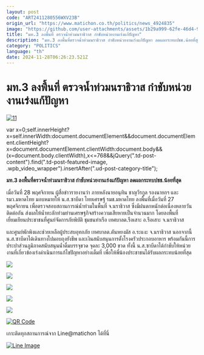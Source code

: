 ```yaml
---
layout: post
code: "ART2411280556WXV23B"
origin_url: "https://www.matichon.co.th/politics/news_4924835"
image: "https://github.com/user-attachments/assets/1b29a999-62fe-46d4-9db1-cd90660e421d"
title: "มท.3 ลงพื้นที่ ตรวจน้ำท่วมนราธิวาส กำชับหน่วยงานเร่งแก้ปัญหา"
description: "มท.3 ลงพื้นที่ตรวจน้ำท่วมนราธิวาส กำชับหน่วยงานเร่งแก้ปัญหา ลดผลกระทบปชช.น้อยที่สุด"
category: "POLITICS"
language: "th"
date: 2024-11-28T06:26:23.521Z
---
```


# มท.3 ลงพื้นที่ ตรวจน้ำท่วมนราธิวาส กำชับหน่วยงานเร่งแก้ปัญหา

[![](https://www.matichon.co.th/wp-content/uploads/2024/11/11-236.jpg "11")](https://www.matichon.co.th/wp-content/uploads/2024/11/11-236.jpg)

var x=0;self.innerHeight?x=self.innerWidth:document.documentElement&&document.documentElement.clientHeight?x=document.documentElement.clientWidth:document.body&&(x=document.body.clientWidth),x<=768&&jQuery(".td-post-content").find(".td-post-featured-image, .wpb\_video\_wrapper").insertAfter(".ud-post-category-title");

**มท.3 ลงพื้นที่ตรวจน้ำท่วมนราธิวาส กำชับหน่วยงานเร่งแก้ปัญหา ลดผลกระทบปชช.น้อยที่สุด**

เมื่อวันที่ 28 พฤศจิกายน ผู้สื่อข่าวรายงานว่า ภายหลังนายอนุทิน ชาญวีรกูล รองนายกฯ และ รมว.มหาดไทย มอบหมายให้ น.ส.ซาบีดา ไทยเศรษฐ์ รมช.มหาดไทย ลงพื้นที่เมื่อวันที่ 27 พฤศจิกายน เพื่อตรวจสอบสถานการณ์น้ำท่วมในพื้นที่ จ.นราธิวาส ซึ่งมีฝนตกหนักต่อเนื่องหลายวันติดต่อกัน ส่งผลให้น้ำทะลักท่วมย่านเศรษฐกิจสร้างความเสียหายเป็นจำนวนมาก โดยลงพื้นที่เยี่ยมเยียนประชาชนที่ศูนย์จัดการภัยพิบัติ ชุมชนท่าเรือ เทศบาลต.รือเสาะ อ.รือเสาะ จ.นราธิวาส

และศูนย์พักพิงและช่วยเหลือผู้ประสบอุทกภัย เทศบาลต.ตันหยงมัส อ.ระแงะ จ.นราธิวาส นอกจากนี้ น.ส.ซาบีดาได้เดินทางไปมอบถุงยังชีพ และเงินสนับสนุนการตั้งโรงครัวประกอบอาหาร พร้อมกันนี้การประปาส่วนภูมิภาคสนับสนุนน้ำดื่มบรรจุขวด จุดละ 3,000 ขวด ทั้งนี้ น.ส.ซาบีดาได้กำชับให้หน่วยงานที่เกี่ยวข้องเร่งดำเนินการแก้ไขปัญหาอย่างเต็มที่ เพื่อให้พี่น้องประชาชนได้รับผลกระทบน้อยที่สุด

![](https://www.matichon.co.th/wp-content/uploads/2024/11/1105030_0.jpg)

![](https://www.matichon.co.th/wp-content/uploads/2024/11/1105031_0.jpg)

![](https://www.matichon.co.th/wp-content/uploads/2024/11/1105032_0.jpg)

![](https://www.matichon.co.th/wp-content/uploads/2024/11/1105034_0.jpg)

![](https://www.matichon.co.th/wp-content/uploads/2024/11/1105035.jpg)

[![QR Code](https://www.matichon.co.th/wp-content/uploads/2023/07/wob1371z.jpg)](https://lin.ee/ht0nDxX)

เกาะติดทุกสถานการณ์จาก Line@matichon ได้ที่นี่

[![Line Image](https://www.matichon.co.th/wp-content/uploads/2023/07/th.png)](https://lin.ee/ht0nDxX)